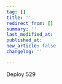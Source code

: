 ```yaml
---
tag: []
title: ''
redirect_from: []
summary: ''
last_modified_at: 
published_at: 
new_article: false
changelog: ''

---
```

Deploy 529